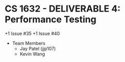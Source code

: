 # CS 1632 - DELIVERABLE 4: Performance Testing
+1 Issue #35
+1 Issue #40
  - Team Members
    - Jay Patel (jjp107)
    - Kevin Wang
